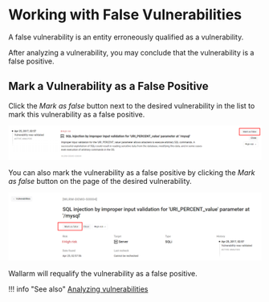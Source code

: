 [link-analyzing-vulns]:     analyze-vuln.md

[img-false-vuln]:       ../../images/user-guides/vulnerabilities/false-vuln.png
[img-false-vuln-page]:       ../../images/user-guides/vulnerabilities/false-vuln-page.png


# Working with False Vulnerabilities

A false vulnerability is an entity erroneously qualified as a vulnerability.

After analyzing a vulnerability, you may conclude that the vulnerability is a false positive.

## Mark a Vulnerability as a False Positive

Click the *Mark as false* button next to the desired vulnerability in the list to mark this vulnerability as a false positive.

![!False positive in the vulnerability list][img-false-vuln]

You can also mark the vulnerability as a false positive by clicking the *Mark as false* button on the page of the desired vulnerability.

![!False positive on the vulnerability page][img-false-vuln-page]

Wallarm will requalify the vulnerability as a false positive.

!!! info "See also"
    [Analyzing vulnerabilities][link-analyzing-vulns]
